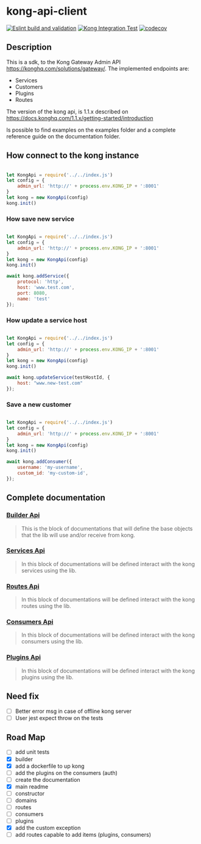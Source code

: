 # kong-api-client

[![Eslint build and validation](https://github.com/vitorecomp/kong-api-client/actions/workflows/build-code.yml/badge.svg)](https://github.com/vitorecomp/kong-api-client/actions/workflows/build-code.yml)
[![Kong Integration Test](https://github.com/vitorecomp/kong-api-client/actions/workflows/integration-tests.yml/badge.svg)](https://github.com/vitorecomp/kong-api-client/actions/workflows/integration-tests.yml)
[![codecov](https://codecov.io/gh/vitorecomp/kong-api-client/branch/master/graph/badge.svg)](https://codecov.io/gh/vitorecomp/kong-api-client)

## Description

This is a sdk, to the Kong Gateway Admin API <https://konghq.com/solutions/gateway/>. The implemented endpoints are:

- Services
- Customers
- Plugins
- Routes

The version of the kong api, is 1.1.x described on <https://docs.konghq.com/1.1.x/getting-started/introduction>

Is possible to find examples on the examples folder and a complete reference guide on the documentation folder.

## How connect to the kong instance

```javascript

let KongApi = require('../../index.js')
let config = {
    admin_url: 'http://' + process.env.KONG_IP + ':8001'
}
let kong = new KongApi(config)
kong.init()
```

### How save new service

```javascript

let KongApi = require('../../index.js')
let config = {
    admin_url: 'http://' + process.env.KONG_IP + ':8001'
}
let kong = new KongApi(config)
kong.init()

await kong.addService({
    protocol: 'http',
    host: 'www.test.com',
    port: 8080,
    name: 'test'
});

```

### How update a service host

```javascript

let KongApi = require('../../index.js')
let config = {
    admin_url: 'http://' + process.env.KONG_IP + ':8001'
}
let kong = new KongApi(config)
kong.init()

await kong.updateService(testHostId, {
    host: "www.new-test.com"
});

```

### Save a new customer

```javascript

let KongApi = require('../../index.js')
let config = {
    admin_url: 'http://' + process.env.KONG_IP + ':8001'
}
let kong = new KongApi(config)
kong.init()

await kong.addConsumer({
    username: 'my-username',
    custom_id: 'my-custom-id',
});

```

## Complete documentation

### [Builder Api](./documentation/init.md)

> This is the block of documentations that will define the base objects that the lib will use and/or receive from kong.

### [Services Api](./documentation/services.md)

> In this block of documentations will be defined interact with the kong services using the lib.

### [Routes Api](./documentation/routes.md)

> In this block of documentations will be defined interact with the kong routes using the lib.

### [Consumers Api](./documentation/consumers.md)

> In this block of documentations will be defined interact with the kong consumers using the lib.

### [Plugins Api](./documentation/plugins.md)

> In this block of documentations will be defined interact with the kong plugins using the lib.

## Need fix

- [ ] Better error msg in case of offline kong server
- [ ] User jest expect throw on the tests

## Road Map

- [ ] add unit tests
- [x] builder
- [x] add a dockerfile to up kong
- [ ] add the plugins on the consumers (auth)
- [ ] create the documentation
- [x] main readme
- [ ] constructor
- [ ] domains
- [ ] routes
- [ ] consumers
- [ ] plugins
- [x] add the custom exception
- [ ] add routes capable to add items (plugins, consumers)
